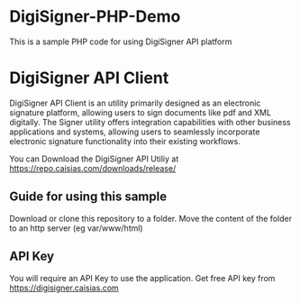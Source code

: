 # DigiSigner-PHP-Demo
This is a sample PHP code for using DigiSigner API platform

# DigiSigner API Client
DigiSigner API Client is an utility primarily designed as an electronic signature platform, allowing users to sign documents like pdf and XML digitally. The Signer utility offers integration capabilities with other business applications and systems, allowing users to seamlessly incorporate electronic signature functionality into their existing workflows.

You can Download the DigiSigner API Utiliy at https://repo.caisias.com/downloads/release/

## Guide for using this sample
Download or clone this repository to a folder. Move the content of the folder to an http server (eg var/www/html) 

## API Key
You will require an API Key to use the application.
Get free API key from https://digisigner.caisias.com
